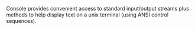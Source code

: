 Console provides convenient access to standard input/output streams plus methods to help display text on a unix terminal (using ANSI control sequences).

